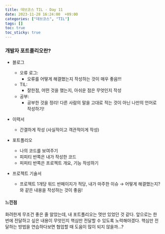```yaml
---
title: 데브코스 TIL - Day 11
date: 2023-11-28 16:24:00  +09:00
categories: ["데브코스", "TIL"]
tags: []
toc: true
toc_sticky: true
---
```


### 개발자 포트폴리오란?

- 블로그

  - 오류 로그:
    - 오류를 어떻게 해결했는지 작성하는 것이 매우 좋음!!!
  - TIL:
    - 잘한점, 어떤 것을 했는지, 아쉬운 점은 무엇인지 작성
  - 공부:
    - 공부한 것을 정리! 다른 사람의 말을 고대로 적는 것이 아닌 나만의 언어로 작성하기!

- 이력서
  - 간결하게 작성 (사실적이고 객관적이게 작성)
- 포트폴리오
  - 나의 코드를 보여주기
  - 피피티 반쪽은 내가 작성한 코드
  - 피피티 반쪽은 프로젝트 개요, 기능 작성하기
- 프로젝트 기술서
  - 프로젝트 1개당 워드 반페이지가 적당, 내가 마주한 이슈 → 어떻게 해결했는지? 와 같은 내용을 작성하는 것이 좋음!

#### 느낀점

화려한게 무조건 좋은 줄 알았는데, 내 포트폴리오는 멋만 있었던 것 같다. 앞으로는 한번에 전달하고 싶은 내용이 무엇인지 핵심만 전달할 수 있도록 노력해야겠다. 핵심만 전달하는 방법을 연습하다보면 협업할 때 도움이 많이 되지 않을까...?
